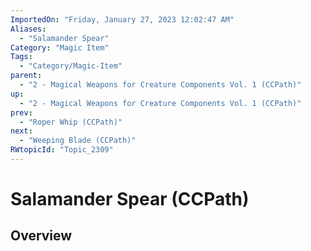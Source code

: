 ```yaml
---
ImportedOn: "Friday, January 27, 2023 12:02:47 AM"
Aliases:
  - "Salamander Spear"
Category: "Magic Item"
Tags:
  - "Category/Magic-Item"
parent:
  - "2 - Magical Weapons for Creature Components Vol. 1 (CCPath)"
up:
  - "2 - Magical Weapons for Creature Components Vol. 1 (CCPath)"
prev:
  - "Roper Whip (CCPath)"
next:
  - "Weeping Blade (CCPath)"
RWtopicId: "Topic_2309"
---
```

# Salamander Spear (CCPath)
## Overview
